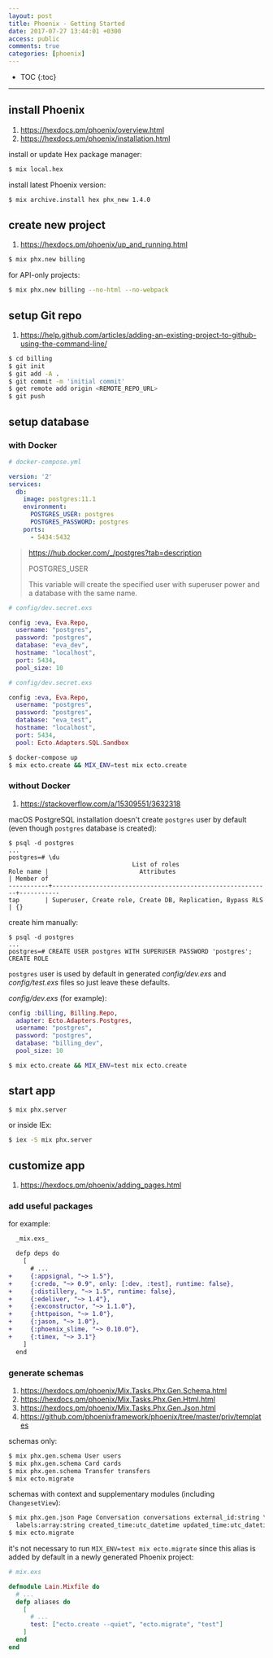 ```yaml
---
layout: post
title: Phoenix - Getting Started
date: 2017-07-27 13:44:01 +0300
access: public
comments: true
categories: [phoenix]
---
```


<!-- more -->

* TOC
{:toc}
<hr>

install Phoenix
---------------

1. <https://hexdocs.pm/phoenix/overview.html>
2. <https://hexdocs.pm/phoenix/installation.html>

install or update Hex package manager:

```sh
$ mix local.hex
```

install latest Phoenix version:

```sh
$ mix archive.install hex phx_new 1.4.0
```

create new project
------------------

1. <https://hexdocs.pm/phoenix/up_and_running.html>

```sh
$ mix phx.new billing
```

for API-only projects:

```sh
$ mix phx.new billing --no-html --no-webpack
```

setup Git repo
---------------

1. <https://help.github.com/articles/adding-an-existing-project-to-github-using-the-command-line/>

```sh
$ cd billing
$ git init
$ git add -A .
$ git commit -m 'initial commit'
$ get remote add origin <REMOTE_REPO_URL>
$ git push
```

setup database
---------------

### with Docker

```yaml
# docker-compose.yml

version: '2'
services:
  db:
    image: postgres:11.1
    environment:
      POSTGRES_USER: postgres
      POSTGRES_PASSWORD: postgres
    ports:
      - 5434:5432
```

> <https://hub.docker.com/_/postgres?tab=description>
>
> POSTGRES_USER
>
> This variable will create the specified user with superuser power and
> a database with the same name.

```elixir
# config/dev.secret.exs

config :eva, Eva.Repo,
  username: "postgres",
  password: "postgres",
  database: "eva_dev",
  hostname: "localhost",
  port: 5434,
  pool_size: 10
```

```elixir
# config/dev.secret.exs

config :eva, Eva.Repo,
  username: "postgres",
  password: "postgres",
  database: "eva_test",
  hostname: "localhost",
  port: 5434,
  pool: Ecto.Adapters.SQL.Sandbox
```

```sh
$ docker-compose up
$ mix ecto.create && MIX_ENV=test mix ecto.create
```

### without Docker

1. <https://stackoverflow.com/a/15309551/3632318>

macOS PostgreSQL installation doesn't create `postgres` user by default
(even though `postgres` database is created):

```
$ psql -d postgres
...
postgres=# \du
                                  List of roles
Role name |                         Attributes                         | Member of
-----------+------------------------------------------------------------+-----------
tap       | Superuser, Create role, Create DB, Replication, Bypass RLS | {}
```

create him manually:

```
$ psql -d postgres
...
postgres=# CREATE USER postgres WITH SUPERUSER PASSWORD 'postgres';
CREATE ROLE
```

`postgres` user is used by default in generated _config/dev.exs_ and
_config/test.exs_ files so just leave these defaults.

_config/dev.exs_ (for example):

```elixir
config :billing, Billing.Repo,
  adapter: Ecto.Adapters.Postgres,
  username: "postgres",
  password: "postgres",
  database: "billing_dev",
  pool_size: 10
```

```sh
$ mix ecto.create && MIX_ENV=test mix ecto.create
```

start app
---------

```sh
$ mix phx.server
```

or inside IEx:

```sh
$ iex -S mix phx.server
```

customize app
-------------

1. <https://hexdocs.pm/phoenix/adding_pages.html>

### add useful packages

for example:

```diff
  _mix.exs_

  defp deps do
    [
      # ...
+     {:appsignal, "~> 1.5"},
+     {:credo, "~> 0.9", only: [:dev, :test], runtime: false},
+     {:distillery, "~> 1.5", runtime: false},
+     {:edeliver, "~> 1.4"},
+     {:exconstructor, "~> 1.1.0"},
+     {:httpoison, "~> 1.0"},
+     {:jason, "~> 1.0"},
+     {:phoenix_slime, "~> 0.10.0"},
+     {:timex, "~> 3.1"}
    ]
  end
```

### generate schemas

1. <https://hexdocs.pm/phoenix/Mix.Tasks.Phx.Gen.Schema.html>
2. <https://hexdocs.pm/phoenix/Mix.Tasks.Phx.Gen.Html.html>
3. <https://hexdocs.pm/phoenix/Mix.Tasks.Phx.Gen.Json.html>
4. <https://github.com/phoenixframework/phoenix/tree/master/priv/templates>

schemas only:

```sh
$ mix phx.gen.schema User users
$ mix phx.gen.schema Card cards
$ mix phx.gen.schema Transfer transfers
$ mix ecto.migrate
```

schemas with context and supplementary modules (including `ChangesetView`):

```sh
$ mix phx.gen.json Page Conversation conversations external_id:string \
  labels:array:string created_time:utc_datetime updated_time:utc_datetime
$ mix ecto.migrate
```

it's not necessary to run `MIX_ENV=test mix ecto.migrate` since this alias
is added by default in a newly generated Phoenix project:

```elixir
# mix.exs

defmodule Lain.Mixfile do
  # ...
  defp aliases do
    [
      # ...
      test: ["ecto.create --quiet", "ecto.migrate", "test"]
    ]
  end
end
```
